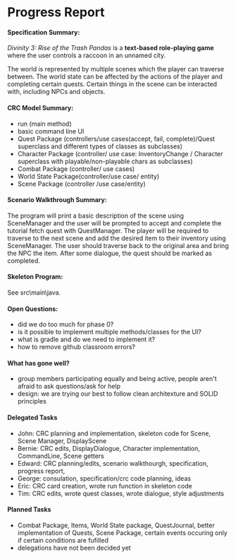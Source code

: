# Progress Report

#### Specification Summary:
*Divinity 3: Rise of the Trash Pandas* is a **text-based role-playing game** where the user controls a raccoon in an unnamed city.

The world is represented by multiple scenes which the player can traverse between. The world state can be affected by the actions of the player and completing certain quests.
Certain things in the scene can be interacted with, including NPCs and objects.

#### CRC Model Summary:
- run (main method)
- basic command line UI
- Quest Package (controllers/use cases(accept, fail, complete)/Quest superclass and different types of classes as subclasses)
- Character Package (controller/ use case: InventoryChange / Character superclass with playable/non-playable chars as subclasses)
- Combat Package (controller/ use cases)
- World State Package(controller/use case/ entity)
- Scene Package (controller /use case/entity)

#### Scenario Walkthrough Summary:
The program will print a basic description of the scene using SceneManager and the user will be prompted to accept and complete the tutorial fetch quest with QuestManager. 
The player will be required to traverse to the next scene and add the desired item to their inventory using SceneManager. 
The user should traverse back to the original area and bring the NPC the item. 
After some dialogue, the quest should be marked as completed.

#### Skeleton Program:
See src\main\java.

#### Open Questions:
- did we do too much for phase 0?
- is it possible to implement multiple methods/classes for the UI?
- what is gradle and do we need to implement it?
- how to remove github classroom errors?


#### What has gone well?
- group members participating equally and being active, people aren't afraid to ask questions/ask for help
- design: we are trying our best to follow clean architexture and SOLID principles

#### Delegated Tasks
- John: CRC planning and implementation, skeleton code for Scene, Scene Manager, DisplayScene
- Bernie: CRC edits, DisplayDialogue, Character implementation, CommandLine, Scene getters
- Edward: CRC planning/edits, scenario walkthourgh, specification, progress report,
- George: consulation, specification/crc code planning, ideas
- Eric: CRC card creation, wrote run function in skeleton code
- Tim: CRC edits, wrote quest classes, wrote dialogue, style adjustments

#### Planned Tasks
- Combat Package, Items, World State package, QuestJournal, better implementation of Quests, Scene Package, certain events occuring only if certain conditions are fufilled
- delegations have not been decided yet
